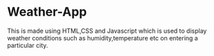 # Weather-App
This is made using HTML,CSS and Javascript which is used to display weather conditions such as humidity,temperature etc on entering a particular city.

